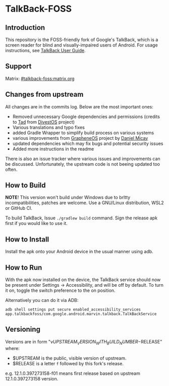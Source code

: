 # TalkBack-FOSS

## Introduction

This repository is the FOSS-friendly fork of Google's TalkBack, which is a screen
reader for blind and visually-impaired users of Android. For usage instructions,
see [TalkBack User Guide](https://support.google.com/accessibility/android/answer/6283677?hl=en).

## Support

Matrix: [#talkback-foss:matrix.org](https://matrix.to/#/#talkback-foss:matrix.org)

## Changes from upstream

All changes are in the commits log. Below are the most important ones:

* Removed unnecessary Google dependencies and permissions (credits to [Tad](https://github.com/SkewedZeppelin) from [DivestOS](https://github.com/Divested-Mobile/talkback/) project)
* Various translations and typo fixes
* added Gradle Wrapper to simplify build process on various systems
* various improvements from [GrapheneOS](https://github.com/GrapheneOS/talkback) project by [Daniel Micay](https://github.com/thestinger)
* updated dependencies which may fix bugs and potential security issues
* Added more instructions in the readme

There is also an issue tracker where various issues and improvements can be discussed. Unfortunately, the upstream code is not beeing updated too often.

## How to Build

**NOTE**! This version won't build under Windows due to brltty incompatibilities, patches are welcome. Use a GNU/Linux distribution, WSL2 or GitHub CI.

To build TalkBack, Issue `./gradlew build` command. Sign the release apk first if you would like to use it.

## How to Install

Install the apk onto your Android device in the usual manner using adb.

## How to Run

With the apk now installed on the device, the TalkBack service should now be
present under Settings -> Accessibility, and will be off by default. To turn it
on, toggle the switch preference to the on position.

Alternatively you can do it via ADB:

<code>adb shell settings put secure enabled_accessibility_services app.talkbackfoss/com.google.android.marvin.talkback.TalkBackService</code>

## Versioning

Versions are in form "v$UPSTREAM_VERSION_WITH_BUILD_NUMBER-$RELEASE" where:

* $UPSTREAM is the public, visible version of upstream.
* $RELEASE is a letter `f` followed by this fork's release.

e.g. 12.1.0.397273158-f01 means first release based on upstream 12.1.0.397273158 version.
